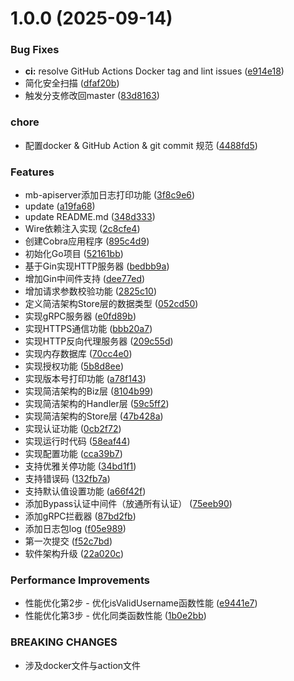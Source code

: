 # 1.0.0 (2025-09-14)


### Bug Fixes

* **ci:** resolve GitHub Actions Docker tag and lint issues ([e914e18](https://github.com/onexstack/miniblog/commit/e914e18f613e74fb0ab04a6336728f87e26dc222))
* 简化安全扫描 ([dfaf20b](https://github.com/onexstack/miniblog/commit/dfaf20b80f41145c425dd3e2f71439040cda7379))
* 触发分支修改回master ([83d8163](https://github.com/onexstack/miniblog/commit/83d8163032c0c9c11afdc6a2ca86f4bca6e634f0))


### chore

* 配置docker & GitHub Action & git commit 规范 ([4488fd5](https://github.com/onexstack/miniblog/commit/4488fd5416893e882141de489d88fd833ebfbd0c))


### Features

* mb-apiserver添加日志打印功能 ([3f8c9e6](https://github.com/onexstack/miniblog/commit/3f8c9e62c3b02aa2426c09e4aa8da14a076b9115))
* update ([a19fa68](https://github.com/onexstack/miniblog/commit/a19fa6894605cfe96278919e3c949565883af2f0))
* update README.md ([348d333](https://github.com/onexstack/miniblog/commit/348d333827cbf9d2dea7b2715c682f11864517b2))
* Wire依赖注入实现 ([2c8cfe4](https://github.com/onexstack/miniblog/commit/2c8cfe42ad90208855622d9c108286ecb27d4096))
* 创建Cobra应用程序 ([895c4d9](https://github.com/onexstack/miniblog/commit/895c4d9ab4146f9d387058723468336177a901fb))
* 初始化Go项目 ([52161bb](https://github.com/onexstack/miniblog/commit/52161bb188415dfe65c9b7242794ec2b6c4ac58d))
* 基于Gin实现HTTP服务器 ([bedbb9a](https://github.com/onexstack/miniblog/commit/bedbb9afc0f76a7c1ae28013b11ce3fa213493a8))
* 增加Gin中间件支持 ([dee77ed](https://github.com/onexstack/miniblog/commit/dee77edb4bbd4392c2475f251659eef00f5f7e30))
* 增加请求参数校验功能 ([2825c10](https://github.com/onexstack/miniblog/commit/2825c109208697a01351051f402664dc281a301a))
* 定义简洁架构Store层的数据类型 ([052cd50](https://github.com/onexstack/miniblog/commit/052cd500cec3984709b3e568fe94b7aad1940ffb))
* 实现gRPC服务器 ([e0fd89b](https://github.com/onexstack/miniblog/commit/e0fd89b036ab07af8df4388a40343fa0db07ba65))
* 实现HTTPS通信功能 ([bbb20a7](https://github.com/onexstack/miniblog/commit/bbb20a73de8aea1b395831ade1f9ad486b9197c3))
* 实现HTTP反向代理服务器 ([209c55d](https://github.com/onexstack/miniblog/commit/209c55d224f527ddd37f9c49d872e1bde0d394ac))
* 实现内存数据库 ([70cc4e0](https://github.com/onexstack/miniblog/commit/70cc4e068d29355f0767a97bad7f90e3be73f546))
* 实现授权功能 ([5b8d8ee](https://github.com/onexstack/miniblog/commit/5b8d8eedd3d7b5c2967895fbd91c56e59dc58a48))
* 实现版本号打印功能 ([a78f143](https://github.com/onexstack/miniblog/commit/a78f14328407e7e23837bdd85d54dc7456298c2b))
* 实现简洁架构的Biz层 ([8104b99](https://github.com/onexstack/miniblog/commit/8104b99e651f98e8de9ec9a71e63dd8f30fe71df))
* 实现简洁架构的Handler层 ([59c5ff2](https://github.com/onexstack/miniblog/commit/59c5ff20f505e6b57af7bd9dd1d7fd69a2578424))
* 实现简洁架构的Store层 ([47b428a](https://github.com/onexstack/miniblog/commit/47b428a839c93f2d3360cdcc84e5bbbfcab4737f))
* 实现认证功能 ([0cb2f72](https://github.com/onexstack/miniblog/commit/0cb2f72f9130d7e95c1a19aecf13965d653a0da0))
* 实现运行时代码 ([58eaf44](https://github.com/onexstack/miniblog/commit/58eaf44bbc0d29685f8516212d10630b6734bf14))
* 实现配置功能 ([cca39b7](https://github.com/onexstack/miniblog/commit/cca39b7b7ff9c7fcafe5bac0e329d17d029a32b1))
* 支持优雅关停功能 ([34bd1f1](https://github.com/onexstack/miniblog/commit/34bd1f170ea647009b9427eedf2094300b02f860))
* 支持错误码 ([132fb7a](https://github.com/onexstack/miniblog/commit/132fb7a083a9d89011f1a62b383661219d753dc7))
* 支持默认值设置功能 ([a66f42f](https://github.com/onexstack/miniblog/commit/a66f42f1f20c40826c59612f2138d30d7def8dec))
* 添加Bypass认证中间件（放通所有认证） ([75eeb90](https://github.com/onexstack/miniblog/commit/75eeb903297b273cfbf6beb304868f104716a15b))
* 添加gRPC拦截器 ([87bd2fb](https://github.com/onexstack/miniblog/commit/87bd2fb80119633611b9384b0bd27def392b26c8))
* 添加日志包log ([f05e989](https://github.com/onexstack/miniblog/commit/f05e98994ada4a42767b1c1b1ae6ac630bac9c7c))
* 第一次提交 ([f52c7bd](https://github.com/onexstack/miniblog/commit/f52c7bdaf1cdc6bcab31ea038f0fea468967c559))
* 软件架构升级 ([22a020c](https://github.com/onexstack/miniblog/commit/22a020c9bd76e5aea2303e2f867256893916a162))


### Performance Improvements

* 性能优化第2步 - 优化isValidUsername函数性能 ([e9441e7](https://github.com/onexstack/miniblog/commit/e9441e7ac7db2228ff9b4a8113900a04f263c602))
* 性能优化第3步 - 优化同类函数性能 ([1b0e2bb](https://github.com/onexstack/miniblog/commit/1b0e2bba3b41e1a04a07c924df8b2ea4623aff97))


### BREAKING CHANGES

* 涉及docker文件与action文件



